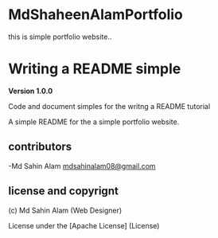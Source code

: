 # MdShaheenAlamPortfolio
this is simple portfolio website.. 
# Writing a README simple
**Version 1.0.0**

Code and document simples for the writng a README tutorial

A simple README for the a simple portfolio website.

## contributors

-Md Sahin Alam <mdsahinalam08@gmail.com>

## license and copyrignt

(c) Md Sahin Alam (Web Designer)

License under the [Apache License] (License)
